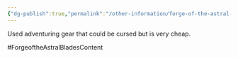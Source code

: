 ```yaml
---
{"dg-publish":true,"permalink":"/other-information/forge-of-the-astral-blades/locations/gateway-baazar/shady-sam-s/","updated":"2025-08-11T11:53:32.340+01:00"}
---
```


Used adventuring gear that could be cursed but is very cheap.

#ForgeoftheAstralBladesContent  